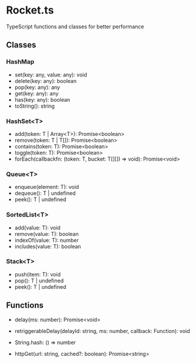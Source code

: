 # Rocket.ts

TypeScript functions and classes for better performance

## Classes

### HashMap

- set(key: any, value: any): void
- delete(key: any): boolean
- pop(key: any): any
- get(key: any): any
- has(key: any): boolean
- toString(): string

### HashSet\<T>

- add(token: T | Array\<T>): Promise\<boolean>
- remove(token: T | T[]): Promise\<boolean>
- contains(token: T): Promise\<boolean>
- toggle(token: T): Promise\<boolean>
- forEach(callbackfn: (token: T, bucket: T[][]) => void): Promise\<void>

### Queue\<T>

- enqueue(element: T): void
- dequeue(): T | undefined
- peek(): T | undefined

### SortedList\<T>

- add(value: T): void
- remove(value: T): boolean
- indexOf(value: T): number
- includes(value: T): boolean

### Stack\<T>

- push(item: T): void
- pop(): T | undefined
- peek(): T | undefined

## Functions

- delay(ms: number): Promise\<void>

- retriggerableDelay(delayId: string, ms: number, callback: Function): void

- String.hash: () => number

- httpGet(url: string, cached?: boolean): Promise\<string>
